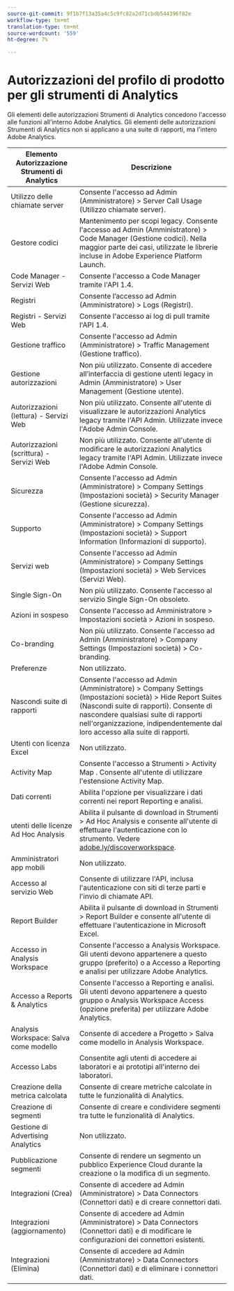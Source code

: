 ```yaml
---
source-git-commit: 9f1b7f13a35a4c5c9fc82a2d71cbdb544396f82e
workflow-type: tm+mt
translation-type: tm+mt
source-wordcount: '559'
ht-degree: 7%

---
```

# Autorizzazioni del profilo di prodotto per gli strumenti di Analytics

Gli elementi delle autorizzazioni Strumenti di Analytics concedono l&#39;accesso alle funzioni all&#39;interno  Adobe Analytics. Gli elementi delle autorizzazioni Strumenti di Analytics non si applicano a una suite di rapporti, ma  l&#39;intero Adobe Analytics.

| Elemento Autorizzazione Strumenti di Analytics | Descrizione |
|----|----|
| Utilizzo delle chiamate server | Consente l&#39;accesso ad Admin (Amministratore) > Server Call Usage (Utilizzo chiamate server). |
| Gestore codici | Mantenimento per scopi legacy. Consente l&#39;accesso ad Admin (Amministratore) > Code Manager (Gestione codici). Nella maggior parte dei casi, utilizzate le librerie incluse in  Adobe Experience Platform Launch. |
| Code Manager - Servizi Web | Consente l&#39;accesso a Code Manager tramite l&#39;API 1.4. |
| Registri | Consente l’accesso ad Admin (Amministratore) > Logs (Registri). |
| Registri - Servizi Web | Consente l&#39;accesso ai log di pull tramite l&#39;API 1.4. |
| Gestione traffico | Consente l&#39;accesso ad Admin (Amministratore) > Traffic Management (Gestione traffico). |
| Gestione autorizzazioni | Non più utilizzato. Consente di accedere all’interfaccia di gestione utenti legacy in Admin (Amministratore) > User Management (Gestione utente). |
| Autorizzazioni (lettura) - Servizi Web | Non più utilizzato. Consente all&#39;utente di visualizzare le autorizzazioni Analytics legacy tramite l&#39;API Admin. Utilizzate invece l&#39;Adobe Admin Console. |
| Autorizzazioni (scrittura) - Servizi Web | Non più utilizzato. Consente all&#39;utente di modificare le autorizzazioni Analytics legacy tramite l&#39;API Admin. Utilizzate invece l&#39;Adobe Admin Console. |
| Sicurezza | Consente l&#39;accesso ad Admin (Amministratore) > Company Settings (Impostazioni società) > Security Manager (Gestione sicurezza). |
| Supporto | Consente l&#39;accesso ad Admin (Amministratore) > Company Settings (Impostazioni società) > Support Information (Informazioni di supporto). |
| Servizi web | Consente l&#39;accesso ad Admin (Amministratore) > Company Settings (Impostazioni società) > Web Services (Servizi Web). |
| Single Sign-On | Non più utilizzato. Consente l&#39;accesso al servizio Single Sign-On obsoleto. |
| Azioni in sospeso | Consente l&#39;accesso ad Amministratore > Impostazioni società > Azioni in sospeso. |
| Co-branding | Non più utilizzato. Consente l&#39;accesso ad Admin (Amministratore) > Company Settings (Impostazioni società) > Co-branding. |
| Preferenze | Non utilizzato. |
| Nascondi suite di rapporti | Consente l&#39;accesso ad Admin (Amministratore) > Company Settings (Impostazioni società) > Hide Report Suites (Nascondi suite di rapporti). Consente di nascondere qualsiasi suite di rapporti nell&#39;organizzazione, indipendentemente dal loro accesso alla suite di rapporti. |
| Utenti con licenza Excel | Non utilizzato. |
| Activity Map | Consente l&#39;accesso a Strumenti > Activity Map . Consente all&#39;utente di utilizzare l&#39;estensione  Activity Map. |
| Dati correnti | Abilita l&#39;opzione per visualizzare i dati correnti nei report Reporting e analisi. |
|  utenti delle licenze Ad Hoc Analysis | Abilita il pulsante di download in Strumenti >  Ad Hoc Analysis e consente all&#39;utente di effettuare l&#39;autenticazione con lo strumento. Vedere [adobe.ly/discoverworkspace](https://adobe.ly/discoverworkspace). |
| Amministratori app mobili | Non utilizzato. |
| Accesso al servizio Web | Consente di utilizzare l&#39;API, inclusa l&#39;autenticazione con siti di terze parti e l&#39;invio di chiamate API. |
| Report Builder | Abilita il pulsante di download in Strumenti > Report Builder e consente all&#39;utente di effettuare l&#39;autenticazione in Microsoft Excel. |
| Accesso in Analysis Workspace | Consente l&#39;accesso a  Analysis Workspace. Gli utenti devono appartenere a questo gruppo (preferito) o a Accesso a Reporting e analisi per utilizzare  Adobe Analytics. |
| Accesso a Reports &amp; Analytics | Consente l&#39;accesso a Reporting e analisi. Gli utenti devono appartenere a questo gruppo o  Analysis Workspace Access (opzione preferita) per utilizzare  Adobe Analytics. |
|  Analysis Workspace: Salva come modello | Consente di accedere a Progetto > Salva come modello in  Analysis Workspace. |
| Accesso Labs | Consentite agli utenti di accedere ai laboratori e ai prototipi all&#39;interno dei laboratori. |
| Creazione della metrica calcolata | Consente di creare metriche calcolate in tutte le funzionalità di Analytics. |
| Creazione di segmenti | Consente di creare e condividere segmenti tra tutte le funzionalità di Analytics. |
| Gestione di Advertising Analytics | Non utilizzato. |
| Pubblicazione segmenti | Consente di rendere un segmento un pubblico  Experience Cloud durante la creazione o la modifica di un segmento. |
| Integrazioni (Crea) | Consente di accedere ad Admin (Amministratore) > Data Connectors (Connettori dati) e di creare connettori dati. |
| Integrazioni (aggiornamento) | Consente di accedere ad Admin (Amministratore) > Data Connectors (Connettori dati) e di modificare le configurazioni dei connettori esistenti. |
| Integrazioni (Elimina) | Consente di accedere ad Admin (Amministratore) > Data Connectors (Connettori dati) e di eliminare i connettori dati. |
